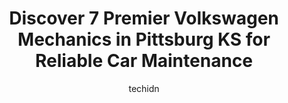 ---
layout: ampstory
image: https://images.unsplash.com/photo-1629935643068-f5b616b00655?ixlib=rb-4.0.3&ixid=MnwxMjA3fDB8MHxwaG90by1wYWdlfHx8fGVufDB8fHx8&auto=format&fit=crop&w=640&h=853&q=80
author: techidn
featured: false
description: Looking for reliable and skilled Volkswagen Mechanic in Pittsburg KS, USA? Your search ends here with the 7 best Volkswagen Mechanic in town. With their expertise and commitment to deliverin
title: Discover 7 Premier Volkswagen Mechanics in Pittsburg KS for Reliable Car Maintenance
cover:
   title: Discover 7 Premier Volkswagen Mechanics in Pittsburg KS for Reliable Car Maintenance
   subtitle: Rickpate
   background: https://images.unsplash.com/photo-1629935643068-f5b616b00655?ixlib=rb-4.0.3&ixid=MnwxMjA3fDB8MHxwaG90by1wYWdlfHx8fGVufDB8fHx8&auto=format&fit=crop&w=640&h=853&q=80

pages: 
 - layout: thirds
   top: <h1>#1 Kings Automotive Services, Inc.</h1>
   bottom: "<p>They did a couple of jobs for me on my 39 Ford coupe. The work was excellent and the charges were fair. Will use again. Thank you, Kings</p>"
   background: https://www.knot35.com/toplist/wp-content/uploads/2023/06/best-volkswagen-mechanic-1-in-pittsburg-ks-1685837863.jpeg
   backgroundblur: true
 - layout: thirds
   top: <h1>#2 Neptune Auto Repair Center</h1>
   bottom: "<p>902 W 4th St, Pittsburg, KS 66762, United States</p>"
   background: https://www.knot35.com/toplist/wp-content/uploads/2023/06/best-volkswagen-mechanic-2-in-pittsburg-ks-1685837864.jpeg
   cta:
      link: https://www.knot35.com/toplist/discover-7-premier-volkswagen-mechanics-in-pittsburg-ks-for-reliable-car-maintenance/
      text: Discover 7 Premier Volkswagen Mechanics in Pittsburg KS for Reliable Car Maintenance
 - layout: thirds
   top: <h1>#3 Randys Auto Repair</h1>
   bottom: "<p>402 N Smith St, Pittsburg, KS 66762, United States</p>"
   background: https://www.knot35.com/toplist/wp-content/uploads/2023/06/best-volkswagen-mechanic-3-in-pittsburg-ks-1685837864.jpeg
   cta:
      link: https://www.knot35.com/toplist/discover-7-premier-volkswagen-mechanics-in-pittsburg-ks-for-reliable-car-maintenance/
      text: Discover 7 Premier Volkswagen Mechanics in Pittsburg KS for Reliable Car Maintenance
 - layout: thirds
   top: <h1>#4 Vietti Auto Body Shop</h1>
   bottom: "<p>315 E 4th St, Pittsburg, KS 66762, United States</p>"
   background: https://images.unsplash.com/photo-1567360425618-1594206637d2?ixlib=rb-4.0.3&ixid=MnwxMjA3fDB8MHxwaG90by1wYWdlfHx8fGVufDB8fHx8&auto=format&fit=crop&w=640&h=853&q=80
   cta:
      link: https://www.knot35.com/toplist/discover-7-premier-volkswagen-mechanics-in-pittsburg-ks-for-reliable-car-maintenance/
      text: Discover 7 Premier Volkswagen Mechanics in Pittsburg KS for Reliable Car Maintenance
 - layout: thirds
   top: <h1>#5 J and J Auto Repair</h1>
   bottom: "<p>127 W 15th St, Pittsburg, KS 66762, United States</p>"
   background: https://images.unsplash.com/photo-1553949345-eb786bb3f7ba?ixlib=rb-4.0.3&ixid=MnwxMjA3fDB8MHxwaG90by1wYWdlfHx8fGVufDB8fHx8&auto=format&fit=crop&w=640&h=853&q=80
   cta:
      link: https://www.knot35.com/toplist/discover-7-premier-volkswagen-mechanics-in-pittsburg-ks-for-reliable-car-maintenance/
      text: Discover 7 Premier Volkswagen Mechanics in Pittsburg KS for Reliable Car Maintenance
 - layout: thirds
   top: <h1>#6 Lawson Auto Service</h1>
   bottom: "<p>511 N Locust St, Pittsburg, KS 66762, United States</p>"
   background: https://images.unsplash.com/photo-1599422314077-f4dfdaa4cd09?ixlib=rb-4.0.3&ixid=MnwxMjA3fDB8MHxwaG90by1wYWdlfHx8fGVufDB8fHx8&auto=format&fit=crop&w=640&h=853&q=80
   cta:
      link: https://www.knot35.com/toplist/discover-7-premier-volkswagen-mechanics-in-pittsburg-ks-for-reliable-car-maintenance/
      text: Discover 7 Premier Volkswagen Mechanics in Pittsburg KS for Reliable Car Maintenance
 - layout: thirds
   top: <h1>#7 Nicos Autohaus</h1>
   bottom: "<p>1210 E 4th St, Pittsburg, KS 66762, United States</p>"
   background: https://images.unsplash.com/photo-1564951434112-64d74cc2a2d7?ixlib=rb-4.0.3&ixid=MnwxMjA3fDB8MHxwaG90by1wYWdlfHx8fGVufDB8fHx8&auto=format&fit=crop&w=640&h=853&q=80
   cta:
      link: https://www.knot35.com/toplist/discover-7-premier-volkswagen-mechanics-in-pittsburg-ks-for-reliable-car-maintenance/
      text: Discover 7 Premier Volkswagen Mechanics in Pittsburg KS for Reliable Car Maintenance
 - layout: thirds
   middle: Continue reading...
   background: https://images.unsplash.com/photo-1549241520-425e3dfc01cb?ixlib=rb-4.0.3&ixid=MnwxMjA3fDB8MHxwaG90by1wYWdlfHx8fGVufDB8fHx8&auto=format&fit=crop&w=640&h=853&q=80
   cta:
      link: https://www.knot35.com/toplist/discover-7-premier-volkswagen-mechanics-in-pittsburg-ks-for-reliable-car-maintenance/
      text: Discover 7 Premier Volkswagen Mechanics in Pittsburg KS for Reliable Car Maintenance
      
---